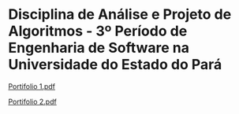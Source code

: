 # Disciplina de Análise e Projeto de Algoritmos - 3º Período de Engenharia de Software na Universidade do Estado do Pará
[Portifolio 1.pdf](https://github.com/user-attachments/files/21263685/Portifolio.1.pdf)

[Portifolio 2.pdf](https://github.com/user-attachments/files/21263563/Portifolio.2.pdf)
